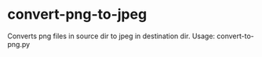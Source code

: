 # convert-png-to-jpeg

Converts png files in source dir to jpeg in destination dir.
Usage: convert-to-png.py <source directory> <destination directory>
